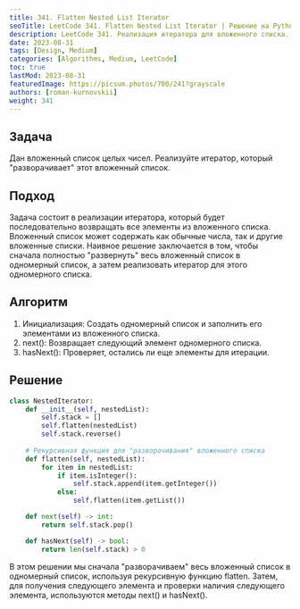```yaml
---
title: 341. Flatten Nested List Iterator
seoTitle: LeetCode 341. Flatten Nested List Iterator | Решение на Python
description: LeetCode 341. Реализация итератора для вложенного списка. Разбор задачи.
date: 2023-08-31
tags: [Design, Medium]
categories: [Algorithms, Medium, LeetCode]
toc: true
lastMod: 2023-08-31
featuredImage: https://picsum.photos/700/241?grayscale
authors: [roman-kurnovskii]
weight: 341
---
```

## Задача

Дан вложенный список целых чисел. Реализуйте итератор, который "разворачивает" этот вложенный список.

## Подход

Задача состоит в реализации итератора, который будет последовательно возвращать все элементы из вложенного списка. Вложенный список может содержать как обычные числа, так и другие вложенные списки. Наивное решение заключается в том, чтобы сначала полностью "развернуть" весь вложенный список в одномерный список, а затем реализовать итератор для этого одномерного списка.

## Алгоритм

1. Инициализация: Создать одномерный список и заполнить его элементами из вложенного списка.
1. next(): Возвращает следующий элемент одномерного списка.
1. hasNext(): Проверяет, остались ли еще элементы для итерации.

## Решение

```python
class NestedIterator:
    def __init__(self, nestedList):
        self.stack = []
        self.flatten(nestedList)
        self.stack.reverse()
    
    # Рекурсивная функция для "разворачивания" вложенного списка
    def flatten(self, nestedList):
        for item in nestedList:
            if item.isInteger():
                self.stack.append(item.getInteger())
            else:
                self.flatten(item.getList())

    def next(self) -> int:
        return self.stack.pop()

    def hasNext(self) -> bool:
        return len(self.stack) > 0
```

В этом решении мы сначала "разворачиваем" весь вложенный список в одномерный список, используя рекурсивную функцию flatten. Затем, для получения следующего элемента и проверки наличия следующего элемента, используются методы next() и hasNext().
